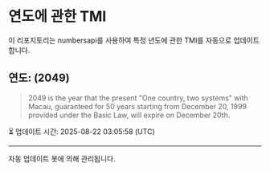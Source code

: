 
# 연도에 관한 TMI

이 리포지토리는 numbersapi를 사용하여 특정 년도에 관한 TMI를 자동으로 업데이트합니다.

## 연도: (2049)
> 2049 is the year that the present "One country, two systems" with Macau, guaranteed for 50 years starting from December 20, 1999 provided under the Basic Law, will expire on December 20th.

⏳ 업데이트 시간: 2025-08-22 03:05:58 (UTC)

---
자동 업데이트 봇에 의해 관리됩니다.
